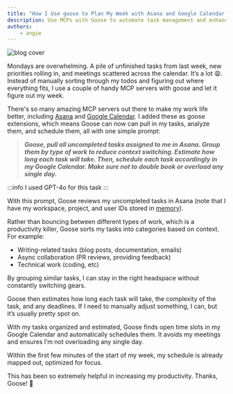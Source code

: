 ```yaml
---
title: "How I Use goose to Plan My Week with Asana and Google Calendar MCPs"
description: Use MCPs with Goose to automate task management and enhance productivity.
authors: 
    - angie
---
```


![blog cover](mcp-planner.png)

Mondays are overwhelming. A pile of unfinished tasks from last week, new priorities rolling in, and meetings scattered across the calendar. It’s a lot 😩. Instead of manually sorting through my todos and figuring out where everything fits, I use a couple of handy MCP servers with goose and let it figure out my week.

<!--truncate-->

There's so many amazing MCP servers out there to make my work life better, including [Asana](https://github.com/roychri/mcp-server-asana) and [Google Calendar](https://www.pulsemcp.com/servers?q=google+calendar). I added these as goose extensions, which means Goose can now can pull in my tasks, analyze them, and schedule them, all with one simple prompt:

> _**Goose, pull all uncompleted tasks assigned to me in Asana. Group them by type of work to reduce context switching. Estimate how long each task will take. Then, schedule each task accordingly in my Google Calendar.  Make sure not to double book or overload any single day.**_


:::info
I used GPT-4o for this task
:::

With this prompt, Goose reviews my uncompleted tasks in Asana (note that I have my workspace, project, and user IDs stored in [memory](/docs/mcp/memory-mcp)).

Rather than bouncing between different types of work, which is a productivity killer, Goose sorts my tasks into categories based on context. For example:

* Writing-related tasks (blog posts, documentation, emails)
* Async collaboration (PR reviews, providing feedback)
* Technical work (coding, etc)

By grouping similar tasks, I can stay in the right headspace without constantly switching gears.

Goose then estimates how long each task will take, the complexity of the task, and any deadlines. If I need to manually adjust something, I can, but it’s usually pretty spot on.

With my tasks organized and estimated, Goose finds open time slots in my Google Calendar and automatically schedules them. It avoids my meetings and ensures I’m not overloading any single day.

Within the first few minutes of the start of my week, my schedule is already mapped out, optimized for focus.

This has been so extremely helpful in increasing my productivity. Thanks, Goose! 🚀



<head>
  <meta property="og:title" content="MCP in Action: How I Use AI to Plan My Week with Goose, Asana, and Google Calendar" />
  <meta property="og:type" content="article" />
  <meta property="og:url" content="https://block.github.io/goose/blog/2025/03/20/asana-calendar-mcp" />
  <meta property="og:description" content="Use MCPs with Goose to automate task management and enhance productivity." />
  <meta property="og:image" content="http://block.github.io/goose/assets/images/mcp-planner-761303c5ddcd5c79ed853536e3f87bcf.png" />
  <meta name="twitter:card" content="summary_large_image" />
  <meta property="twitter:domain" content="block.github.io/goose" />
  <meta name="twitter:title" content="MCP in Action: How I Use AI to Plan My Week with Goose, Asana, and Google Calendar" />
  <meta name="twitter:description" content="Use MCPs with Goose to automate task management and enhance productivity." />
  <meta name="twitter:image" content="http://block.github.io/goose/assets/images/mcp-planner-761303c5ddcd5c79ed853536e3f87bcf.png" />
</head>